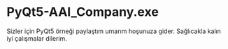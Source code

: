 # PyQt5-AAI_Company.exe

Sizler için PyQt5 örneği paylaştım umarım hoşunuza gider. Sağlıcakla kalın iyi çalışmalar dilerim.
